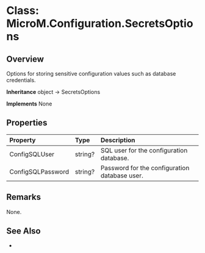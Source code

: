 # Class: MicroM.Configuration.SecretsOptions
## Overview
Options for storing sensitive configuration values such as database credentials.

**Inheritance**
object -> SecretsOptions

**Implements**
None

## Properties
| Property | Type | Description |
|:------------|:-------------|:-------------|
| ConfigSQLUser | string? | SQL user for the configuration database. |
| ConfigSQLPassword | string? | Password for the configuration database user. |

## Remarks
None.

## See Also
-
